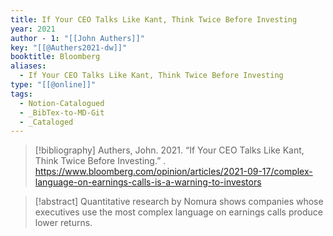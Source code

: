 ```yaml
---
title: If Your CEO Talks Like Kant, Think Twice Before Investing
year: 2021
author - 1: "[[John Authers]]"
key: "[[@Authers2021-dw]]"
booktitle: Bloomberg
aliases:
  - If Your CEO Talks Like Kant, Think Twice Before Investing
type: "[[@online]]"
tags:
  - Notion-Catalogued
  - _BibTex-to-MD-Git
  - _Cataloged
---
```


> [!bibliography]
> Authers, John. 2021. “If Your CEO Talks Like Kant, Think Twice Before Investing.” . https://www.bloomberg.com/opinion/articles/2021-09-17/complex-language-on-earnings-calls-is-a-warning-to-investors

> [!abstract]
> Quantitative research by Nomura shows companies whose executives use the most complex language on earnings calls produce lower returns.